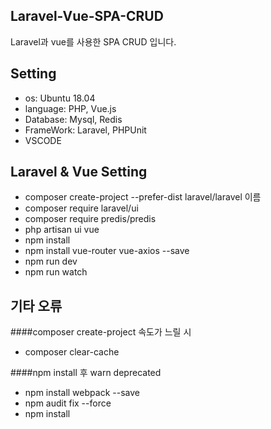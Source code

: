 ## Laravel-Vue-SPA-CRUD
Laravel과 vue를 사용한 SPA CRUD 입니다.

## Setting
- os: Ubuntu 18.04
- language: PHP, Vue.js
- Database: Mysql, Redis
- FrameWork: Laravel, PHPUnit
- VSCODE

## Laravel & Vue Setting
- composer create-project --prefer-dist laravel/laravel 이름
- composer require laravel/ui
- composer require predis/predis
- php artisan ui vue
- npm install
- npm install vue-router vue-axios --save
- npm run dev
- npm run watch

## 기타 오류
####composer create-project 속도가 느릴 시
- composer clear-cache

####npm install 후 warn deprecated 
- npm install webpack --save
- npm audit fix --force
- npm install

